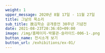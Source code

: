 ```yaml
---
weight: 1
upper_message: 2020년 8월 17일 - 11월 27일
title: 그날의 목소리
sub_title: 故김학순 공개증언 30주년 기념전
date: 2021-08-23T20:36:03+09:00
image: /img/홈페이지-박물관-슬라이드-006-1-.png
button_name: 전시소개 보기
button_url: /exhibitions/ex-01/
---
```

